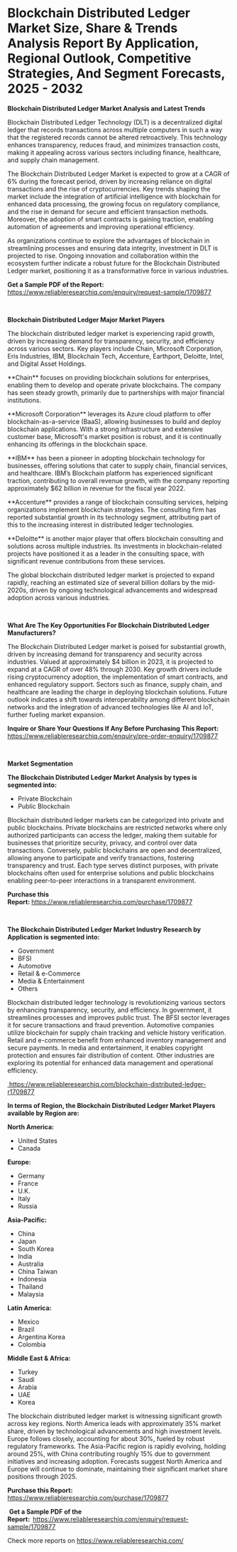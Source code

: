 <p><h1>Blockchain Distributed Ledger Market Size, Share & Trends Analysis Report By Application, Regional Outlook, Competitive Strategies, And Segment Forecasts, 2025 - 2032</h1></p><p><strong>Blockchain Distributed Ledger Market Analysis and Latest Trends</strong></p>
<p><p>Blockchain Distributed Ledger Technology (DLT) is a decentralized digital ledger that records transactions across multiple computers in such a way that the registered records cannot be altered retroactively. This technology enhances transparency, reduces fraud, and minimizes transaction costs, making it appealing across various sectors including finance, healthcare, and supply chain management.</p><p>The Blockchain Distributed Ledger Market is expected to grow at a CAGR of 6% during the forecast period, driven by increasing reliance on digital transactions and the rise of cryptocurrencies. Key trends shaping the market include the integration of artificial intelligence with blockchain for enhanced data processing, the growing focus on regulatory compliance, and the rise in demand for secure and efficient transaction methods. Moreover, the adoption of smart contracts is gaining traction, enabling automation of agreements and improving operational efficiency.</p><p>As organizations continue to explore the advantages of blockchain in streamlining processes and ensuring data integrity, investment in DLT is projected to rise. Ongoing innovation and collaboration within the ecosystem further indicate a robust future for the Blockchain Distributed Ledger market, positioning it as a transformative force in various industries.</p></p>
<p><strong>Get a Sample PDF of the Report:&nbsp;</strong> <a href="https://www.reliableresearchiq.com/enquiry/request-sample/1709877?utm_campaign=2752&utm_medium=2&utm_source=Github&utm_content=ia&utm_term=05032025&utm_id=blockchain-distributed-ledger">https://www.reliableresearchiq.com/enquiry/request-sample/1709877</a></p>
<p>&nbsp;</p>
<p><strong>Blockchain Distributed Ledger Major Market Players</strong></p>
<p><p>The blockchain distributed ledger market is experiencing rapid growth, driven by increasing demand for transparency, security, and efficiency across various sectors. Key players include Chain, Microsoft Corporation, Eris Industries, IBM, Blockchain Tech, Accenture, Earthport, Deloitte, Intel, and Digital Asset Holdings.</p><p>**Chain** focuses on providing blockchain solutions for enterprises, enabling them to develop and operate private blockchains. The company has seen steady growth, primarily due to partnerships with major financial institutions. </p><p>**Microsoft Corporation** leverages its Azure cloud platform to offer blockchain-as-a-service (BaaS), allowing businesses to build and deploy blockchain applications. With a strong infrastructure and extensive customer base, Microsoft's market position is robust, and it is continually enhancing its offerings in the blockchain space.</p><p>**IBM** has been a pioneer in adopting blockchain technology for businesses, offering solutions that cater to supply chain, financial services, and healthcare. IBM’s Blockchain platform has experienced significant traction, contributing to overall revenue growth, with the company reporting approximately $62 billion in revenue for the fiscal year 2022.</p><p>**Accenture** provides a range of blockchain consulting services, helping organizations implement blockchain strategies. The consulting firm has reported substantial growth in its technology segment, attributing part of this to the increasing interest in distributed ledger technologies.</p><p>**Deloitte** is another major player that offers blockchain consulting and solutions across multiple industries. Its investments in blockchain-related projects have positioned it as a leader in the consulting space, with significant revenue contributions from these services.</p><p>The global blockchain distributed ledger market is projected to expand rapidly, reaching an estimated size of several billion dollars by the mid-2020s, driven by ongoing technological advancements and widespread adoption across various industries.</p></p>
<p>&nbsp;</p>
<p><strong>What Are The Key Opportunities For Blockchain Distributed Ledger Manufacturers?</strong></p>
<p><p>The Blockchain Distributed Ledger market is poised for substantial growth, driven by increasing demand for transparency and security across industries. Valued at approximately $4 billion in 2023, it is projected to expand at a CAGR of over 48% through 2030. Key growth drivers include rising cryptocurrency adoption, the implementation of smart contracts, and enhanced regulatory support. Sectors such as finance, supply chain, and healthcare are leading the charge in deploying blockchain solutions. Future outlook indicates a shift towards interoperability among different blockchain networks and the integration of advanced technologies like AI and IoT, further fueling market expansion.</p></p>
<p><strong>Inquire or Share Your Questions If Any Before Purchasing This Report:</strong> <a href="https://www.reliableresearchiq.com/enquiry/pre-order-enquiry/1709877?utm_campaign=2752&utm_medium=2&utm_source=Github&utm_content=ia&utm_term=05032025&utm_id=blockchain-distributed-ledger">https://www.reliableresearchiq.com/enquiry/pre-order-enquiry/1709877</a></p>
<p>&nbsp;</p>
<p><strong>Market Segmentation</strong></p>
<p><strong>The Blockchain Distributed Ledger Market Analysis by types is segmented into:</strong></p>
<p><ul><li>Private Blockchain</li><li>Public Blockchain</li></ul></p>
<p><p>Blockchain distributed ledger markets can be categorized into private and public blockchains. Private blockchains are restricted networks where only authorized participants can access the ledger, making them suitable for businesses that prioritize security, privacy, and control over data transactions. Conversely, public blockchains are open and decentralized, allowing anyone to participate and verify transactions, fostering transparency and trust. Each type serves distinct purposes, with private blockchains often used for enterprise solutions and public blockchains enabling peer-to-peer interactions in a transparent environment.</p></p>
<p><strong>Purchase this Report:&nbsp;</strong><a href="https://www.reliableresearchiq.com/purchase/1709877?utm_campaign=2752&utm_medium=2&utm_source=Github&utm_content=ia&utm_term=05032025&utm_id=blockchain-distributed-ledger">https://www.reliableresearchiq.com/purchase/1709877</a></p>
<p>&nbsp;</p>
<p><strong>The Blockchain Distributed Ledger Market Industry Research by Application is segmented into:</strong></p>
<p><ul><li>Government</li><li>BFSI</li><li>Automotive</li><li>Retail & e-Commerce</li><li>Media & Entertainment</li><li>Others</li></ul></p>
<p><p>Blockchain distributed ledger technology is revolutionizing various sectors by enhancing transparency, security, and efficiency. In government, it streamlines processes and improves public trust. The BFSI sector leverages it for secure transactions and fraud prevention. Automotive companies utilize blockchain for supply chain tracking and vehicle history verification. Retail and e-commerce benefit from enhanced inventory management and secure payments. In media and entertainment, it enables copyright protection and ensures fair distribution of content. Other industries are exploring its potential for enhanced data management and operational efficiency.</p></p>
<p><a href="https://www.reliableresearchiq.com/blockchain-distributed-ledger-r1709877?utm_campaign=2752&utm_medium=2&utm_source=Github&utm_content=ia&utm_term=05032025&utm_id=blockchain-distributed-ledger">&nbsp;https://www.reliableresearchiq.com/blockchain-distributed-ledger-r1709877</a></p>
<p><strong>In terms of Region, the Blockchain Distributed Ledger Market Players available by Region are:</strong></p>
<p>
    <p> <strong> North America: </strong>
        <ul>
            <li>United States</li>
            <li>Canada</li>
        </ul>
        </p> 
    <p> <strong> Europe: </strong>
        <ul>
            <li>Germany</li>
            <li>France</li>
            <li>U.K.</li>
            <li>Italy</li>
            <li>Russia</li>
        </ul>
        </p> 
    <p> <strong> Asia-Pacific: </strong>
        <ul>
            <li>China</li>
            <li>Japan</li>
            <li>South Korea</li>
            <li>India</li>
            <li>Australia</li>
            <li>China Taiwan</li>
            <li>Indonesia</li>
            <li>Thailand</li>
            <li>Malaysia</li>
        </ul>
        </p> 
    <p> <strong> Latin America: </strong>
        <ul>
            <li>Mexico</li>
            <li>Brazil</li>
            <li>Argentina Korea</li>
            <li>Colombia</li>
        </ul>
        </p> 
    <p> <strong> Middle East & Africa: </strong>
        <ul>
            <li>Turkey</li>
            <li>Saudi</li>
            <li>Arabia</li>
            <li>UAE</li>
            <li>Korea</li>
        </ul>
    </p>
    </p>
<p><p>The blockchain distributed ledger market is witnessing significant growth across key regions. North America leads with approximately 35% market share, driven by technological advancements and high investment levels. Europe follows closely, accounting for about 30%, fueled by robust regulatory frameworks. The Asia-Pacific region is rapidly evolving, holding around 25%, with China contributing roughly 15% due to government initiatives and increasing adoption. Forecasts suggest North America and Europe will continue to dominate, maintaining their significant market share positions through 2025.</p></p>
<p><strong>Purchase this Report: </strong><a href="https://www.reliableresearchiq.com/purchase/1709877?utm_campaign=2752&utm_medium=2&utm_source=Github&utm_content=ia&utm_term=05032025&utm_id=blockchain-distributed-ledger">https://www.reliableresearchiq.com/purchase/1709877</a></p>
<p>&nbsp;<strong>Get a Sample PDF of the Report:&nbsp;&nbsp;</strong><a href="https://www.reliableresearchiq.com/enquiry/request-sample/1709877?utm_campaign=2752&utm_medium=2&utm_source=Github&utm_content=ia&utm_term=05032025&utm_id=blockchain-distributed-ledger">https://www.reliableresearchiq.com/enquiry/request-sample/1709877</a></p>
<p><strong></strong></p>
<p>Check more reports on <a href="https://www.reliableresearchiq.com/?utm_campaign=2752&utm_medium=2&utm_source=Github&utm_content=ia&utm_term=05032025&utm_id=blockchain-distributed-ledger">https://www.reliableresearchiq.com/</a></p>